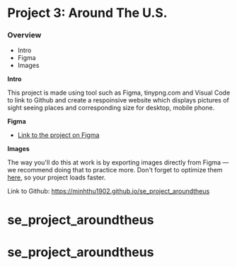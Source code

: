# Project 3: Around The U.S.

### Overview

- Intro
- Figma
- Images

**Intro**

This project is made using tool such as Figma, tinypng.com and Visual Code to link to Github and create a respoinsive website which displays pictures of sight seeing places and corresponding size for desktop, mobile phone.

**Figma**

- [Link to the project on Figma](https://www.figma.com/file/ii4xxsJ0ghevUOcssTlHZv/Sprint-3%3A-Around-the-US?node-id=0%3A1)

**Images**

The way you'll do this at work is by exporting images directly from Figma — we recommend doing that to practice more. Don't forget to optimize them [here](https://tinypng.com/), so your project loads faster.

Link to Github:
https://minhthu1902.github.io/se_project_aroundtheus
# se_project_aroundtheus
# se_project_aroundtheus
